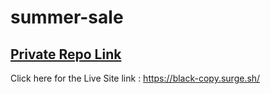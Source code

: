 # summer-sale

## [ Private Repo Link](https://classroom.github.com/a/uicCJkDQ)

Click here for the Live Site link : https://black-copy.surge.sh/
